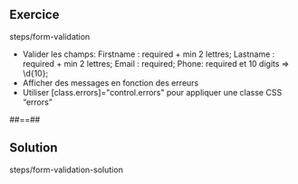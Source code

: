 <!-- .slide: class="sfeir-bg-pink exercice" -->
## Exercice
<span class="bold center">steps/form-validation</span>
<br>
- Valider les champs:
Firstname : required + min 2 lettres;
Lastname : required + min 2 lettres;
Email : required;
Phone: required et 10 digits ⇒ \d{10};
- Afficher des messages en fonction des erreurs
- Utiliser [class.errors]="control.errors" pour appliquer une classe CSS “errors”

##==##

<!-- .slide: class="sfeir-bg-blue exercice" -->
## Solution
<span class="bold full-center">steps/form-validation-solution</span>
